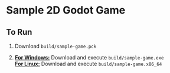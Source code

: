 # Sample 2D Godot Game

## To Run
1. Download `build/sample-game.pck`

2. <ins>**For Windows:**</ins> Download and execute `build/sample-game.exe`</br>
   <ins>**For Linux:**</ins> Download and execute `build/sample-game.x86_64`
